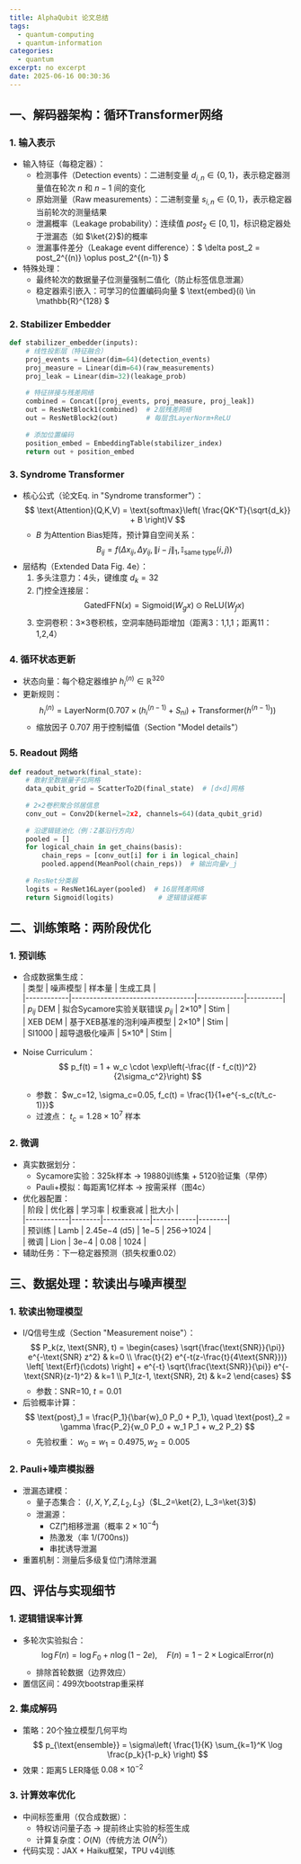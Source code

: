 ```yaml
---
title: AlphaQubit 论文总结
tags:
  - quantum-computing
  - quantum-information
categories:
  - quantum
excerpt: no excerpt
date: 2025-06-16 00:30:36
---
```


## 一、解码器架构：循环Transformer网络  
### 1. 输入表示 
- 输入特征（每稳定器）：  
  - 检测事件（Detection events）：二进制变量 $d_{i,n} \in \{0,1\}$，表示稳定器测量值在轮次 $n$ 和 $n-1$ 间的变化  
  - 原始测量（Raw measurements）：二进制变量 $s_{i,n} \in \{0,1\}$，表示稳定器当前轮次的测量结果  
  - 泄漏概率（Leakage probability）：连续值 $post_2 \in [0,1]$，标识稳定器处于泄漏态（如 $\ket{2}$)的概率  
  - 泄漏事件差分（Leakage event difference）：$ \delta post_2 = post_2^{(n)} \oplus post_2^{(n-1)} $  
- 特殊处理：  
  - 最终轮次的数据量子位测量强制二值化（防止标签信息泄漏）  
  - 稳定器索引嵌入：可学习的位置编码向量 $ \text{embed}(i) \in \mathbb{R}^{128} $  

### 2. Stabilizer Embedder 
```python
def stabilizer_embedder(inputs):
    # 线性投影层（特征融合）
    proj_events = Linear(dim=64)(detection_events)  
    proj_measure = Linear(dim=64)(raw_measurements)
    proj_leak = Linear(dim=32)(leakage_prob)
    
    # 特征拼接与残差网络
    combined = Concat([proj_events, proj_measure, proj_leak]) 
    out = ResNetBlock1(combined)  # 2层残差网络
    out = ResNetBlock2(out)       # 每层含LayerNorm+ReLU
    
    # 添加位置编码
    position_embed = EmbeddingTable(stabilizer_index) 
    return out + position_embed
```

### 3. Syndrome Transformer  
- 核心公式（论文Eq. in "Syndrome transformer"）：  
  $$
  \text{Attention}(Q,K,V) = \text{softmax}\left( \frac{QK^T}{\sqrt{d_k}} + B \right)V
  $$
  - $B$ 为Attention Bias矩阵，预计算自空间关系：  
    $$
    B_{ij} = f(\Delta x_{ij}, \Delta y_{ij}, \|i-j\|_1, \mathbb{I}_{\text{same type}}(i,j))
    $$
- 层结构（Extended Data Fig. 4e）：  
  1. 多头注意力：4头，键维度 $d_k=32$  
  2. 门控全连接层：  
     $$
     \text{GatedFFN}(x) = \text{Sigmoid}(W_g x) \odot \text{ReLU}(W_f x)
     $$
  3. 空洞卷积：3×3卷积核，空洞率随码距增加（距离3：1,1,1；距离11：1,2,4）  

### 4. 循环状态更新  
- 状态向量：每个稳定器维护 $h_i^{(n)} \in \mathbb{R}^{320}$  
- 更新规则：  
  $$
  h_i^{(n)} = \text{LayerNorm}\left( 0.707 \times (h_i^{(n-1)} + S_{ni}) + \text{Transformer}(h^{(n-1)}) \right)
  $$
  - 缩放因子 $0.707$ 用于控制幅值（Section "Model details"）

### 5. Readout 网络  
```python
def readout_network(final_state):
    # 散射至数据量子位网格
    data_qubit_grid = ScatterTo2D(final_state)  # [d×d]网格
    
    # 2×2卷积聚合邻居信息
    conv_out = Conv2D(kernel=2x2, channels=64)(data_qubit_grid)
    
    # 沿逻辑链池化（例：Z基沿行方向）
    pooled = []
    for logical_chain in get_chains(basis):
        chain_reps = [conv_out[i] for i in logical_chain]
        pooled.append(MeanPool(chain_reps))  # 输出向量v_j
    
    # ResNet分类器
    logits = ResNet16Layer(pooled)  # 16层残差网络
    return Sigmoid(logits)           # 逻辑错误概率
```


## 二、训练策略：两阶段优化  
### 1. 预训练  
- 合成数据集生成：  
  | 类型       | 噪声模型                          | 样本量      | 生成工具 |  
  |------------|----------------------------------|-------------|----------|  
  | $p_{ij}$ DEM | 拟合Sycamore实验关联错误 $p_{ij}$ | 2×10⁹       | Stim     |  
  | XEB DEM    | 基于XEB基准的泡利噪声模型          | 2×10⁹       | Stim     |  
  | SI1000     | 超导退极化噪声                     | 5×10⁸       | Stim     |  

- Noise Curriculum：  
  $$
  p_f(t) = 1 + w_c \cdot \exp\left(-\frac{(f - f_c(t))^2}{2\sigma_c^2}\right)
  $$
  - 参数： $w_c=12, \sigma_c=0.05, f_c(t) = \frac{1}{1+e^{-s_c(t/t_c-1)}}$  
  - 过渡点： $t_c = 1.28 \times 10^7$ 样本  

### 2. 微调
- 真实数据划分：  
  - Sycamore实验：325k样本 → 19880训练集 + 5120验证集（早停）  
  - Pauli+模拟：每距离1亿样本 → 按需采样（图4c）  
- 优化器配置：  
  | 阶段       | 优化器 | 学习率      | 权重衰减   | 批大小 |  
  |------------|--------|-------------|------------|--------|  
  | 预训练     | Lamb   | 2.45e−4 (d5) | 1e−5       | 256→1024 |  
  | 微调       | Lion   | 3e−4        | 0.08       | 1024   |  
- 辅助任务：下一稳定器预测（损失权重0.02）  


## 三、数据处理：软读出与噪声模型  
### 1. 软读出物理模型  
- I/Q信号生成（Section "Measurement noise"）：  
  $$
  P_k(z, \text{SNR}, t) = 
  \begin{cases} 
  \sqrt{\frac{\text{SNR}}{\pi}} e^{-\text{SNR} z^2} & k=0 \\
  \frac{t}{2} e^{-t(z-\frac{t}{4\text{SNR}})} \left[ \text{Erf}(\cdots) \right] + e^{-t} \sqrt{\frac{\text{SNR}}{\pi}} e^{-\text{SNR}(z-1)^2} & k=1 \\
  P_1(z-1, \text{SNR}, 2t) & k=2 
  \end{cases}
  $$
  - 参数：SNR=10, $t=0.01$  
- 后验概率计算：  
  $$
  \text{post}_1 = \frac{P_1}{\bar{w}_0 P_0 + P_1}, \quad 
  \text{post}_2 = \gamma \frac{P_2}{w_0 P_0 + w_1 P_1 + w_2 P_2}
  $$
  - 先验权重： $w_0 = w_1 = 0.4975, w_2 = 0.005$  

### 2. Pauli+噪声模拟器  
- 泄漏态建模：  
  - 量子态集合： $\{I, X, Y, Z, L_2, L_3\}$（$L_2=\ket{2}, L_3=\ket{3}$)  
  - 泄漏源：  
    - CZ门相移泄漏（概率 $2\times10^{-4}$)  
    - 热激发（率 $1/(700 \text{ns})$)  
    - 串扰诱导泄漏  
- 重置机制：测量后多级复位门清除泄漏  


## 四、评估与实现细节  
### 1. 逻辑错误率计算  
- 多轮次实验拟合：  
  $$
  \log F(n) = \log F_0 + n \log(1 - 2e), \quad F(n) = 1 - 2 \times \text{LogicalError}(n)
  $$
  - 排除首轮数据（边界效应）  
- 置信区间：499次bootstrap重采样  

### 2. 集成解码
- 策略：20个独立模型几何平均  
  $$
  p_{\text{ensemble}} = \sigma\left( \frac{1}{K} \sum_{k=1}^K \log \frac{p_k}{1-p_k} \right)
  $$
- 效果：距离5 LER降低 $0.08 \times 10^{-2}$  

### 3. 计算效率优化  
- 中间标签重用（仅合成数据）：  
  - 特权访问量子态 → 提前终止实验的标签生成  
  - 计算复杂度：$O(N)$（传统方法 $O(N^2)$）  
- 代码实现：JAX + Haiku框架，TPU v4训练  
